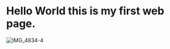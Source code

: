 <!DOCTYPE html>
<html lang="en">
<head>
<meta charset="UTF-8">
<meta http-equiv="X-UA-Compatible" content="IE=edge">
<meta name="viewport" content="width=device-width, initial-scale=1.0">
<title>GFG</title>
</head>
<body>
<h1>Hello World this is my first web page.</h1>














![IMG_4834-4](https://github.com/user-attachments/assets/c3139898-f9af-46d8-884d-54f853e7c48e)
